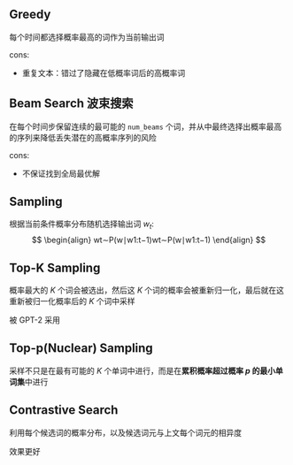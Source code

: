 ## Greedy
每个时间都选择概率最高的词作为当前输出词

cons:
* 重复文本：错过了隐藏在低概率词后的高概率词


## Beam Search 波束搜索
在每个时间步保留连续的最可能的 `num_beams` 个词，并从中最终选择出概率最高的序列来降低丢失潜在的高概率序列的风险

cons: 
* 不保证找到全局最优解

## Sampling

根据当前条件概率分布随机选择输出词 $w_t$:
$$
\begin{align}
wt∼P(w∣w1:t−1)wt​∼P(w∣w1:t−1​)
\end{align}
$$
## Top-K Sampling 
概率最大的 _K_ 个词会被选出，然后这 _K_ 个词的概率会被重新归一化，最后就在这重新被归一化概率后的 _K_ 个词中采样

被 GPT-2 采用

## Top-p(Nuclear) Sampling
采样不只是在最有可能的 _K_ 个单词中进行，而是在**累积概率超过概率 _p_ 的最小单词集**中进行

## Contrastive Search
利用每个候选词的概率分布，以及候选词元与上文每个词元的相异度

效果更好

